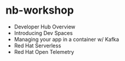 # nb-workshop


* Developer Hub Overview
* Introducing Dev Spaces
* Managing your app in a container w/ Kafka
* Red Hat Serverless
* Red Hat Open Telemetry
